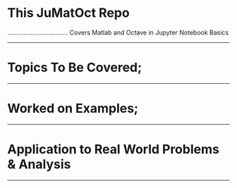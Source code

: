 # This JuMatOct Repo
..................................
Covers Matlab and Octave in Jupyter Notebook Basics

------------------------------
# Topics To Be Covered;

------------------------------
# Worked on Examples;

------------------------------
# Application to Real World Problems & Analysis

----------------------------------------------
